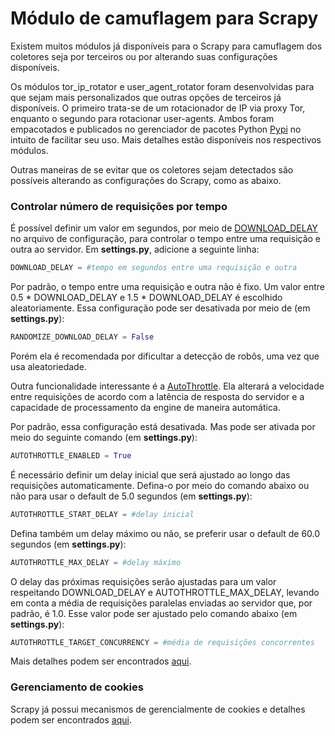 # Módulo de camuflagem para Scrapy

Existem muitos módulos já disponíveis para o Scrapy para camuflagem dos coletores seja por terceiros ou por alterando suas configurações disponíveis. 

Os módulos tor_ip_rotator e user_agent_rotator foram desenvolvidas para que sejam mais personalizados que outras opções de terceiros já disponíveis. O primeiro trata-se de um rotacionador de IP via proxy Tor, enquanto o segundo para rotacionar user-agents. Ambos foram empacotados e publicados no gerenciador de pacotes Python [Pypi](https://pypi.org/) no intuito de facilitar seu uso. Mais detalhes estão disponíveis nos respectivos módulos.

Outras maneiras de se evitar que os coletores sejam detectados são possíveis alterando as configurações do Scrapy, como as abaixo.

### Controlar número de requisições por tempo

É possível definir um valor em segundos, por meio de [DOWNLOAD_DELAY](https://docs.scrapy.org/en/latest/topics/settings.html#download-delay) no arquivo de configuração, para controlar o tempo entre uma requisição e outra ao servidor. Em **settings.py**, adicione a seguinte linha:

```python
DOWNLOAD_DELAY = #tempo em segundos entre uma requisição e outra
```

Por padrão, o tempo entre uma requisição e outra não é fixo. Um valor entre 0.5 * DOWNLOAD_DELAY e 1.5 * DOWNLOAD_DELAY é escolhido aleatoriamente. Essa configuração pode ser desativada por meio de (em **settings.py**):

```python
RANDOMIZE_DOWNLOAD_DELAY = False
```

Porém ela é recomendada por dificultar a detecção de robôs, uma vez que usa aleatoriedade.

Outra funcionalidade interessante é a [AutoThrottle](https://docs.scrapy.org/en/latest/topics/autothrottle.html#autothrottle-extension). Ela alterará a velocidade entre requisições de acordo com a latência de resposta do servidor e a capacidade de processamento da engine de maneira automática.  

Por padrão, essa configuração está desativada. Mas pode ser ativada por meio do seguinte comando (em **settings.py**):

```python
AUTOTHROTTLE_ENABLED = True
```

É necessário definir um delay inicial que será ajustado ao longo das requisições automaticamente. Defina-o por meio do comando abaixo ou não para usar o default de 5.0 segundos (em **settings.py**):

```python
AUTOTHROTTLE_START_DELAY = #delay inicial  
```

Defina também um delay máximo ou não, se preferir usar o default de 60.0 segundos (em **settings.py**):

```python
AUTOTHROTTLE_MAX_DELAY = #delay máximo
```

O delay das próximas requisições serão ajustadas para um valor respeitando DOWNLOAD_DELAY e AUTOTHROTTLE_MAX_DELAY, levando em conta a média de requisições paralelas enviadas ao servidor que, por padrão, é 1.0. Esse valor pode ser ajustado pelo comando abaixo (em **settings.py**): 

```python
AUTOTHROTTLE_TARGET_CONCURRENCY = #média de requisições concorrentes
```

Mais detalhes podem ser encontrados [aqui](https://docs.scrapy.org/en/latest/topics/autothrottle.html#throttling-algorithm).

### Gerenciamento de cookies

Scrapy já possui mecanismos de gerencialmente de cookies e detalhes podem ser encontrados [aqui](https://docs.scrapy.org/en/latest/topics/downloader-middleware.html#module-scrapy.downloadermiddlewares.cookies).